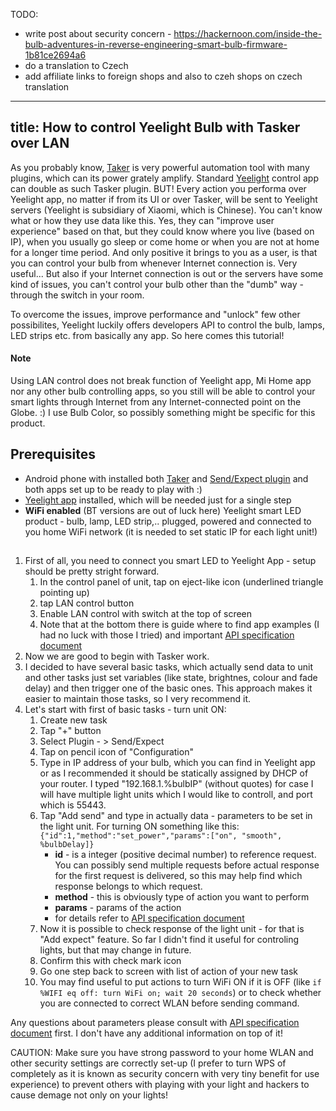 TODO:
- write post about security concern - https://hackernoon.com/inside-the-bulb-adventures-in-reverse-engineering-smart-bulb-firmware-1b81ce2694a6
- do a translation to Czech
- add affiliate links to foreign shops and also to czeh shops on czech translation


---
title: How to control Yeelight Bulb with Tasker over LAN
---

[api-spec-doc]: http://www.yeelight.com/download/Yeelight_Inter-Operation_Spec.pdf "document describing methods and parameters to control light unit"

As you probably know, [Taker](https://play.google.com/store/apps/details?id=net.dinglisch.android.taskerm) is very powerful automation tool with many plugins, which can its power grately amplify. Standard [Yeelight](https://play.google.com/store/apps/details?id=com.yeelight.cherry) control app can double as such Tasker plugin. BUT! Every action you performa over Yeelight app, no matter if from its UI or over Tasker, will be sent to Yeelight servers (Yeelight is subsidiary of Xiaomi, which is Chinese). You can't know what or how they use data like this. Yes, they can "improve user experience" based on that, but they could know where you live (based on IP), when you usually go sleep or come home or when you are not at home for a longer time period. And only positive it brings to you as a user, is that you can control your bulb from whenever Internet connection is. Very useful... But also if your Internet connection is out or the servers have some kind of issues, you can't control your bulb other than the "dumb" way - through the switch in your room.

To overcome the issues, improve performance and "unlock" few other possibilites, Yeelight luckily offers developers API to control the bulb, lamps, LED strips etc. from basically any app. So here comes this tutorial!

#### Note
Using LAN control does not break function of Yeelight app, Mi Home app nor any other bulb controlling apps, so you still will be able to control your smart lights through Internet from any Internet-connected point on the Globe. :)
I use Bulb Color, so possibly something might be specific for this product.


## Prerequisites
- Android phone with installed both [Taker](https://play.google.com/store/apps/details?id=net.dinglisch.android.taskerm) and [Send/Expect plugin](https://play.google.com/store/apps/details?id=com.asif.plugin.sendexpect) and both apps set up to be ready to play with :)
- [Yeelight app](https://play.google.com/store/apps/details?id=com.yeelight.cherry) installed, which will be needed just for a single step
- **WiFi enabled** (BT versions are out of luck here) Yeelight smart LED product - bulb, lamp, LED strip,.. plugged, powered and connected to you home WiFi network (it is needed to set static IP for each light unit!)


## 
1. First of all, you need to connect you smart LED to Yeelight App - setup should be pretty stright forward.
	1. In the control panel of unit, tap on eject-like icon (underlined triangle pointing up)
	1. tap LAN control button
	1. Enable LAN control with switch at the top of screen
	1. Note that at the bottom there is guide where to find app examples (I had no luck with those I tried) and important [API specification document][api-spec-doc]
1. Now we are good to begin with Tasker work.
1. I decided to have several basic tasks, which actually send data to unit and other tasks just set variables (like state, brightnes, colour and fade delay) and then trigger one of the basic ones. This approach makes it easier to maintain those tasks, so I very recommend it.
1. Let's start with first of basic tasks - turn unit ON:
	1. Create new task
	1. Tap "+" button
	1. Select Plugin - > Send/Expect
	1. Tap on pencil icon of "Configuration"
	1. Type in IP address of your bulb, which you can find in Yeelight app or as I recommended it should be statically assigned by DHCP of your router. I typed "192.168.1.%bulbIP" (without quotes) for case I will have multiple light units which I would like to controll, and port which is 55443.
	1. Tap "Add send" and type in actually data - parameters to be set in the light unit. For turning ON something like this: `{"id":1,"method":"set_power","params":["on", "smooth", %bulbDelay]}`
		- **id** - is a integer (positive decimal number) to reference request. You can possibly send multiple requests before actual response for the first request is delivered, so this may help find which response belongs to which request.
		- **method** - this is obviously type of action you want to perform
		- **params** - params of the action
		- for details refer to [API specification document][api-spec-doc]
	1. Now it is possible to check response of the light unit - for that is "Add expect" feature. So far I didn't find it useful for controling lights, but that may change in future.
	1. Confirm this with check mark icon
	1. Go one step back to screen with list of action of your new task
	1. You may find useful to put actions to turn WiFi ON if it is OFF (like `if %WIFI eq off: turn WiFi on; wait 20 seconds`) or to check whether you are connected to correct WLAN before sending command.

Any questions about parameters please consult with [API specification document][api-spec-doc] first. I don't have any additional information on top of it!

CAUTION: Make sure you have strong password to your home WLAN and other security settings are correctly set-up (I prefer to turn WPS of completely as it is known as security concern with very tiny benefit for use experience) to prevent others with playing with your light and hackers to cause demage not only on your lights!

